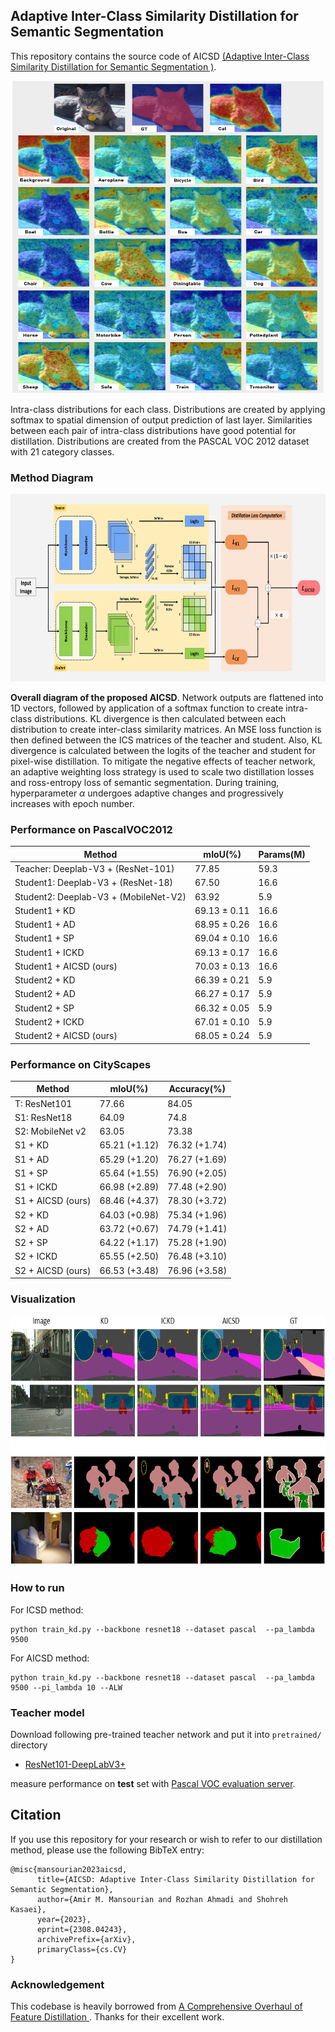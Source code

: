 ## Adaptive Inter-Class Similarity Distillation for Semantic Segmentation 
 This repository contains the source code of AICSD [(Adaptive Inter-Class Similarity Distillation for Semantic Segmentation )](https://arxiv.org/abs/2308.04243).

<p align="center">
 <img src="https://raw.githubusercontent.com/AmirMansurian/AICSD/main/Images/pull_figure_main.png"  width="500" height="500"/>
</p>

 Intra-class distributions for each class. Distributions are created by applying softmax to spatial dimension of output prediction of last layer. Similarities between each pair of intra-class distributions have good potential for distillation. Distributions are created from the PASCAL VOC 2012 dataset with 21 category classes.

### Method Diagram
<img src="https://raw.githubusercontent.com/AmirMansurian/AICSD/main/Images/Method_Diagram.png"  width="700" height="300" />

**Overall diagram of the proposed AICSD**. Network outputs are flattened into 1D vectors, followed by application of a softmax function to create intra-class distributions. KL divergence is then calculated between each distribution to create inter-class similarity matrices. An MSE loss function is then defined between the ICS matrices of the teacher and student. Also, KL divergence is calculated between the logits of the teacher and student for pixel-wise distillation. To mitigate the negative effects of teacher network, an adaptive weighting loss strategy is used to scale two distillation losses and ross-entropy loss of semantic segmentation. During training, hyperparameter $\alpha$ undergoes adaptive changes and progressively increases with epoch number.

### Performance on PascalVOC2012

| Method                               | mIoU(%)            | Params(M) |
| ------------------------------------ | ------------------ | --------- |
| Teacher: Deeplab-V3 + (ResNet-101)   | 77.85              | 59.3      |
| Student1: Deeplab-V3 + (ResNet-18)   | 67.50              | 16.6      |
| Student2: Deeplab-V3 + (MobileNet-V2)| 63.92              | 5.9       |
| Student1 + KD                        | 69.13 ± 0.11       | 16.6      |
| Student1 + AD                        | 68.95 ± 0.26       | 16.6      |
| Student1 + SP                        | 69.04 ± 0.10       | 16.6      |
| Student1 + ICKD                      | 69.13 ± 0.17       | 16.6      |
| Student1 + AICSD (ours)              | 70.03 ± 0.13   | 16.6      |
| Student2 + KD                        | 66.39 ± 0.21       | 5.9       |
| Student2 + AD                        | 66.27 ± 0.17       | 5.9       |
| Student2 + SP                        | 66.32 ± 0.05       | 5.9       |
| Student2 + ICKD                      | 67.01 ± 0.10       | 5.9       |
| Student2 + AICSD (ours)              | 68.05 ± 0.24   | 5.9       |


### Performance on CityScapes
| Method            | mIoU(%)  | Accuracy(%) |
| ----------------- | -------- | ----------- |
| T: ResNet101      | 77.66    | 84.05       |
| S1: ResNet18      | 64.09    | 74.8        |
| S2: MobileNet v2  | 63.05    | 73.38       |
| S1 + KD           | 65.21 (+1.12) | 76.32 (+1.74) |
| S1 + AD           | 65.29 (+1.20) | 76.27 (+1.69) |
| S1 + SP           | 65.64 (+1.55) | 76.90 (+2.05) |
| S1 + ICKD         | 66.98 (+2.89) | 77.48 (+2.90) |
| S1 + AICSD (ours) | 68.46 (+4.37) | 78.30 (+3.72) |
| S2 + KD           | 64.03 (+0.98) | 75.34 (+1.96)   |
| S2 + AD           | 63.72 (+0.67) | 74.79 (+1.41)   |
| S2 + SP           | 64.22 (+1.17) | 75.28 (+1.90)   |
| S2 + ICKD         | 65.55 (+2.50) | 76.48 (+3.10)   |
| S2 + AICSD (ours) | 66.53 (+3.48) | 76.96 (+3.58) |

### Visualization
<img src="https://raw.githubusercontent.com/AmirMansurian/AICSD/main/Images/visualization_2.png"   width="700" height="400"/>

### How to run
For ICSD method:
  ```shell
  python train_kd.py --backbone resnet18 --dataset pascal  --pa_lambda 9500
  ```

For AICSD method:
  ```shell
  python train_kd.py --backbone resnet18 --dataset pascal  --pa_lambda 9500 --pi_lambda 10 --ALW
  ```

### Teacher model
Download following pre-trained teacher network and put it into ```pretrained/``` directory
- [ResNet101-DeepLabV3+](https://drive.google.com/open?id=1Pz2OT5KoSNvU5rc3w5d2R8_0OBkKSkLR)

 measure performance on **test** set with [Pascal VOC evaluation server](http://host.robots.ox.ac.uk/pascal/VOC/).
 
 ## Citation
If you use this repository for your research or wish to refer to our distillation method, please use the following BibTeX entry:
```
@misc{mansourian2023aicsd,
      title={AICSD: Adaptive Inter-Class Similarity Distillation for Semantic Segmentation}, 
      author={Amir M. Mansourian and Rozhan Ahmadi and Shohreh Kasaei},
      year={2023},
      eprint={2308.04243},
      archivePrefix={arXiv},
      primaryClass={cs.CV}
}

```

### Acknowledgement
This codebase is heavily borrowed from [A Comprehensive Overhaul of Feature Distillation ](https://github.com/clovaai/overhaul-distillation). Thanks for their excellent work.
